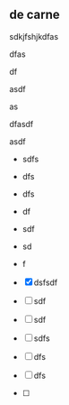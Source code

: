 ## de carne



sdkjfshjkdfas

dfas

df

asdf

as

dfasdf

asdf

- sdfs

- dfs

- dfs

- df

- sdf

- sd

- f

- [x] dsfsdf

- [ ] sdf

- [ ] sdf

- [ ] sdfs

- [ ] dfs

- [ ] dfs

- [ ] 
